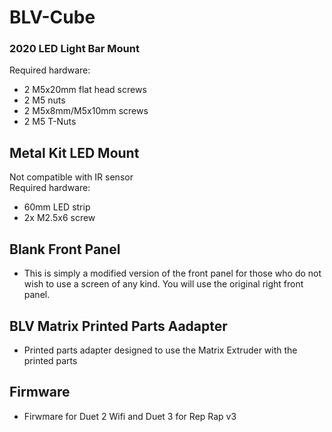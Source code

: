# BLV-Cube
 
### 2020 LED Light Bar Mount  
Required hardware:  
* 2 M5x20mm flat head screws  
* 2 M5 nuts  
* 2 M5x8mm/M5x10mm screws  
* 2 M5 T-Nuts  

## Metal Kit LED Mount
Not compatible with IR sensor  
Required hardware:  
* 60mm LED strip  
* 2x M2.5x6 screw  

## Blank Front Panel  
* This is simply a modified version of the front panel for those who do not wish to use a screen of any kind. You will use the original right front panel.  

## BLV Matrix Printed Parts Aadapter  
* Printed parts adapter designed to use the Matrix Extruder with the printed parts  

## Firmware  
* Firwmare for Duet 2 Wifi and Duet 3 for Rep Rap v3
